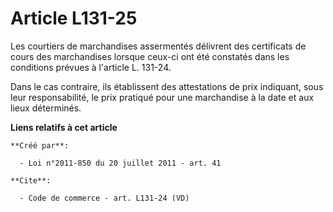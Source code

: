 # Article L131-25

Les courtiers de marchandises assermentés délivrent des certificats de cours des marchandises lorsque ceux-ci ont été
constatés dans les conditions prévues à l'article L. 131-24. 

Dans le cas contraire, ils établissent des attestations de prix indiquant, sous leur responsabilité, le prix pratiqué pour
une marchandise à la date et aux lieux déterminés.

**Liens relatifs à cet article**

	**Créé par**:

	  - Loi n°2011-850 du 20 juillet 2011 - art. 41

	**Cite**:

	  - Code de commerce - art. L131-24 (VD)
